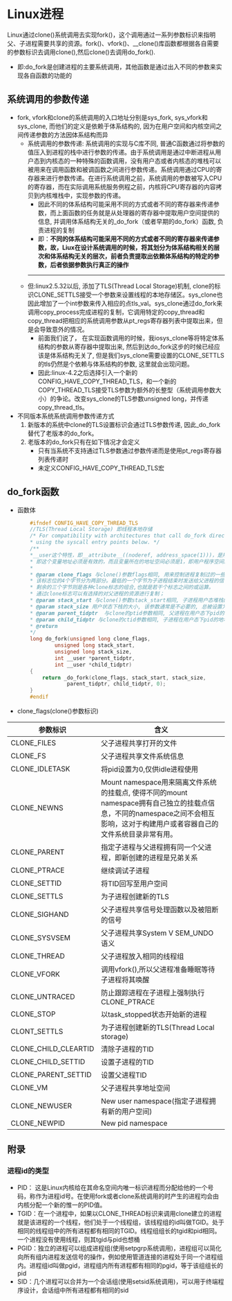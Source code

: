 # Linux进程
Linux通过clone()系统调用去实现fork()，这个调用通过一系列参数标识来指明父、子进程需要共享的资源。fork()、vfork()、__clone()库函数都根据各自需要的参数标识去调用clone(),然后clone()去调用do_fork().
+ 即:do_fork是创建进程的主要系统调用，其他函数是通过出入不同的参数来实现各自函数的功能的
## 系统调用的参数传递
+ fork, vfork和clone的系统调用的入口地址分别是sys_fork, sys_vfork和sys_clone, 而他们的定义是依赖于体系结构的, 因为在用户空间和内核空间之间传递参数的方法因体系结构而异
    - 系统调用的参数传递: 系统调用的实现与C库不同, 普通C函数通过将参数的值压入到进程的栈中进行参数的传递。由于系统调用是通过中断进程从用户态到内核态的一种特殊的函数调用，没有用户态或者内核态的堆栈可以被用来在调用函数和被调函数之间进行参数传递。系统调用通过CPU的寄存器来进行参数传递。在进行系统调用之前，系统调用的参数被写入CPU的寄存器，而在实际调用系统服务例程之前，内核将CPU寄存器的内容拷贝到内核堆栈中，实现参数的传递。
      - 因此不同的体系结构可能采用不同的方式或者不同的寄存器来传递参数，而上面函数的任务就是从处理器的寄存器中提取用户空间提供的信息, 并调用体系结构无关的_do_fork（或者早期的do_fork）函数, 负责进程的复制
      - 即：**不同的体系结构可能采用不同的方式或者不同的寄存器来传递参数，故，Liux在设计系统调用的时候，将其划分为体系结构相关的层次和体系结构无关的层次，前者负责提取出依赖体系结构的特定的参数，后者依据参数执行真正的操作**
      ---------
    - 但:linux2.5.32以后, 添加了TLS(Thread Local Storage)机制, clone的标识CLONE_SETTLS接受一个参数来设置线程的本地存储区。sys_clone也因此增加了一个int参数来传入相应的点tls_val。sys_clone通过do_fork来调用copy_process完成进程的复制，它调用特定的copy_thread和copy_thread把相应的系统调用参数从pt_regs寄存器列表中提取出来，但是会导致意外的情况。
       + 前面我们说了， 在实现函数调用的时候，我iosys_clone等将特定体系结构的参数从寄存器中提取出来, 然后到达do_fork这步的时候已经应该是体系结构无关了, 但是我们sys_clone需要设置的CLONE_SETTLS的tls仍然是个依赖与体系结构的参数, 这里就会出现问题。
       + 因此:linux-4.2之后选择引入一个新的CONFIG_HAVE_COPY_THREAD_TLS，和一个新的COPY_THREAD_TLS接受TLS参数为额外的长整型（系统调用参数大小）的争论。改变sys_clone的TLS参数unsigned long，并传递copy_thread_tls。
+ 不同版本系统系统调用参数传递方式
  1. 新版本的系统中clone的TLS设置标识会通过TLS参数传递, 因此_do_fork替代了老版本的do_fork。
  2. 老版本的do_fork只有在如下情况才会定义
     - 只有当系统不支持通过TLS参数通过参数传递而是使用pt_regs寄存器列表传递时
     - 未定义CONFIG_HAVE_COPY_THREAD_TLS宏
## do_fork函数
+ 函数体
    ```c
        #ifndef CONFIG_HAVE_COPY_THREAD_TLS
        //TLS(Thread Local Storage) 即线程本地存储
        /* For compatibility with architectures that call do_fork directly rather than
        * using the syscall entry points below. */
        /**
        *__user这个特性，即__attribute__((noderef, address_space(1)))，是用来修饰一个变量的，这个变量必须是非解除参考（no dereference）的，
        * 即这个变量地址必须是有效的，而且变量所在的地址空间必须是1，即用户程序空间的。
        *
        * @param clone_flags 与clone()参数flags相同, 用来控制进程复制过的一些属性信息, 描述你需要从父进程继承那些资源。
        * 该标志位的4个字节分为两部分。最低的一个字节为子进程结束时发送给父进程的信号代码，通常为SIGCHLD；
        * 剩余的三个字节则是各种clone标志的组合,也就是若干个标志之间的或运算。
        * 通过clone标志可以有选择的对父进程的资源进行复制；
        * @param stack_start 与clone()参数stack_start相同, 子进程用户态堆栈的地址
        * @param stack_size 用户状态下栈的大小, 该参数通常是不必要的, 总被设置为0
        * @param parent_tidptr  与clone的ptid参数相同, 父进程在用户态下pid的地址，该参数在CLONE_PARENT_SETTID标志被设定时有意义
        * @param child_tidptr 与clone的ctid参数相同, 子进程在用户态下pid的地址，该参数在CLONE_CHILD_SETTID标志被设定时有意义
        * @return
        */
        long do_fork(unsigned long clone_flags,
                unsigned long stack_start,
                unsigned long stack_size,
                int __user *parent_tidptr,
                int __user *child_tidptr)
        {
            return _do_fork(clone_flags, stack_start, stack_size,
                    parent_tidptr, child_tidptr, 0);
        }
        #endif
    ```
+ clone_flags(clone()参数标识)

|参数标识|含义|
|---|---|
|CLONE_FILES|父子进程共享打开的文件|
|CLONE_FS|父子进程共享文件系统信息|
|CLONE_IDLETASK|将pid设置为0,仅供idle进程使用|
|CLONE_NEWNS|Mount namespace用来隔离文件系统的挂载点, 使得不同的mount namespace拥有自己独立的挂载点信息，不同的namespace之间不会相互影响，这对于构建用户或者容器自己的文件系统目录非常有用。|
|CLONE_PARENT|指定子进程与父进程拥有同一个父进程，即新创建的进程是兄弟关系|
|CLONE_PTRACE|继续调试子进程|
|CLONE_SETTID|将TID回写至用户空间
|CLONE_SETTLS|为子进程创建新的TLS
|CLONE_SIGHAND|父子进程共享信号处理函数以及被阻断的信号|
|CLONE_SYSVSEM|父子进程共享System V SEM_UNDO 语义
|CLONE_THREAD|父子进程放入相同的线程组|
|CLONE_VFORK|调用vfork(),所以父进程准备睡眠等待子进程将其唤醒|
|CLONE_UNTRACED|防止跟踪进程在子进程上强制执行CLONE_PTRACE|
|CLONE_STOP|以task_stopped状态开始新的进程|
|CLONT_SETTLS|为子进程创建新的TLS(Thread Local storage)|
|CLONE_CHILD_CLEARTID|清除子进程的TID|
|CLONE_CHILD_SETTID|设置子进程的TID|
|CLONE_PARENT_SETTID|设置父进程TID|
|CLONE_VM|父子进程共享地址空间|
|CLONE_NEWUSER|New user namespace(指定子进程拥有新的用户空间)|
|CLONE_NEWPID|New pid namespace|

## 附录
### 进程id的类型
+ PID： 这是Linux内核给在其命名空间内唯一标识进程而分配给他的一个号码，称作为进程id号。在使用fork或者clone系统调用的时产生的进程均会由内核分配一个新的惟一的PID值。
+ TGID：在一个进程中，如果以CLONE_THREAD标识来调用clone建立的进程就是该进程的一个线程，他们处于一个线程组，该线程组的id叫做TGID。处于相同的线程组中的所有进程都有相同的TGID。线程组组长的tgid和pid相同。一个进程没有使用线程，则其tgid与pid也想桶
+ PGID：独立的进程可以组成进程组(使用setpgrp系统调用)，进程组可以简化向所有组内进程发送信号的操作，例如使用管道连接的进程处于同一个进程组内。进程组id叫做pgid，进程组内所有进程都有相同的pgid，等于该组组长的pid
+ SID：几个进程可以合并为一个会话组(使用setsid系统调用)，可以用于终端程序设计，会话组中所有进程都有相同的sid
